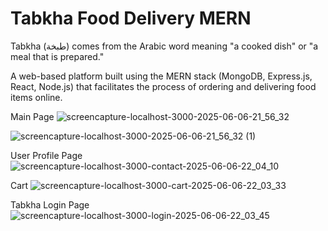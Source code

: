 # Tabkha Food Delivery MERN

Tabkha (طبخة) comes from the Arabic word meaning "a cooked dish" or "a meal that is prepared."

A web-based platform built using the MERN stack (MongoDB, Express.js, React, Node.js) that facilitates the process of ordering and delivering food items online.



Main Page
![screencapture-localhost-3000-2025-06-06-21_56_32](https://github.com/user-attachments/assets/93f4171b-7776-4282-a1ff-7c68b0cb711e)

![screencapture-localhost-3000-2025-06-06-21_56_32 (1)](https://github.com/user-attachments/assets/8a15ccaf-6c57-4145-97a2-a16832854af4)

User Profile Page
![screencapture-localhost-3000-contact-2025-06-06-22_04_10](https://github.com/user-attachments/assets/87f4c876-0b3d-4e3a-873f-9dd87b611012)

Cart 
![screencapture-localhost-3000-cart-2025-06-06-22_03_33](https://github.com/user-attachments/assets/63b5b6ea-7356-422a-8341-4e19aa59f103)

Tabkha Login Page
![screencapture-localhost-3000-login-2025-06-06-22_03_45](https://github.com/user-attachments/assets/dda97515-865f-4905-91e0-723f10af9684)

